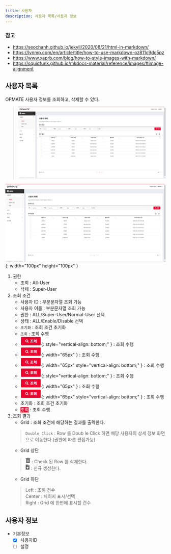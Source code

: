 ```yaml
---
title: 사용자
description: 사용자 목록/사용자 정보
---
```

### 참고
- https://seochanh.github.io/jekyll/2020/08/21/html-in-markdown/
- https://lynmp.com/en/article/title/how-to-use-markdown-oz811c9dc5pz
- https://www.xaprb.com/blog/how-to-style-images-with-markdown/
- https://squidfunk.github.io/mkdocs-material/reference/images/#image-alignment

## 사용자 목록
OPMATE 사용자 정보를 조회하고, 삭제할 수 있다.

>![사용자 목록](img/user-lst.png "사용자 목록")

![사용자 목록](img/user-lst.png "사용자 목록"){: width="100px" height="100px" }

<style type="text/css">
.baba {
    vertical-align: bottom;
}
</style>

1. 권한
    - 조회 : All-User  
    - 삭제 : Super-User
2. 조회 조건
    - 사용자 ID : 부분문자열 조회 가능  
    - 사용자 이름 : 부분문자열 조회 가능  
    - 권한 : ALL/Super-User/Normal-User 선택  
    - 상태 : ALL/Enable/Disable 선택  
    - `초기화` : 조회 조건 초기화  
    - `조회` : 조회 수행  
    - ![조회](img/icon/ico-select-btn.png#class=baba "조회"){: style="vertical-align: bottom;" } : 조회 수행  
    - ![조회](img/icon/ico-select-btn.png#style=vertical-align:bottom; "조회"){: width="65px" } : 조회 수행  
    - ![조회](img/icon/ico-select-btn.png "조회"){: width="65px" style="vertical-align: bottom;" } : 조회 수행
    - ![조회](img/icon/ico-select-btn.png#class=baba "조회"){: style="vertical-align: bottom;" } : 조회 수행
    - ![조회](img/icon/ico-select-btn.png#style=vertical-align:bottom; "조회"){: width="65px" } : 조회 수행
    - ![조회](img/icon/ico-select-btn.png "조회"){: width="65px" style="vertical-align: bottom;" } : 조회 수행
    - <kbd>초기화</kbd> : 조회 조건 초기화
    - <kbd style="color: #ffffff; background-color: #ea0530; box-shadow: 0px 2px 1px 1px #ea9999">조회</kbd> : 조회 수행  
3. 조회 결과
    - Grid : 조회 조건에 해당하는 결과를 출력한다.  
    >`Double Click` : Row 를 Doub   le Click 하면 해당 사용자의 상세 정보 화면으로 이동한다.(권한에 따른 편집가능)  
    - Grid 상단  
    > ![삭제](img/icon/ico-del-hover.png#style=max-width:50px;vertical-align:bottom; "삭제") : Check 된 Row 를 삭제한다.   
      ![추가/등록](img/icon/ico-add-hover.png#style=max-width:50px;vertical-align:bottom; "추가/등록") : 신규 생성한다.
    - Grid 하단  
    > Left : 조회 건수  
    Center : 페이지 표시/선택  
    Right : Grid 에 한번에 표시할 건수  


## 사용자 정보

- 기본정보
    - [x] 사용자ID
    - [ ] 설명